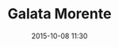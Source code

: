 ---
title: Galata Morente
layout: post
date: 2015-10-08 11:30
numero: 49
image: 49_galata_morente.png
thumb: 49_galata_morente.svg
wiki: https://it.wikipedia.org/wiki/Galata_morente
source: https://commons.wikimedia.org/wiki/File:Palaistra_scene_Louvre_G457.jpg
source-name: Wikimedia Commons
autore: luca corsato
social-autore: https://twitter.com/lucacorsato
social-idea: https://twitter.com/lucacorsato
idea: luca corsato
tags:
- uomo
- id. corsato
---